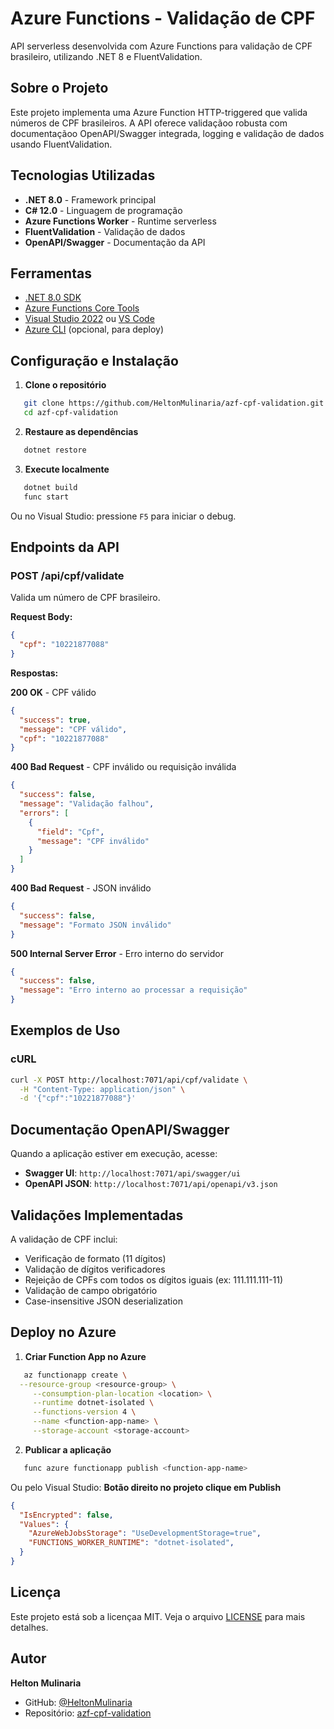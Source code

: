 #  Azure Functions - Validação de CPF

API serverless desenvolvida com Azure Functions para validação de CPF brasileiro, utilizando .NET 8 e FluentValidation.

##  Sobre o Projeto

Este projeto implementa uma Azure Function HTTP-triggered que valida números de CPF brasileiros. A API oferece validaçãoo robusta com documentaçãoo OpenAPI/Swagger integrada, logging  e validação de dados usando FluentValidation.

##  Tecnologias Utilizadas

- **.NET 8.0** - Framework principal
- **C# 12.0** - Linguagem de programação
- **Azure Functions Worker** - Runtime serverless
- **FluentValidation** - Validação de dados
- **OpenAPI/Swagger** - Documentação da API


##  Ferramentas

- [.NET 8.0 SDK](https://dotnet.microsoft.com/download/dotnet/8.0)
- [Azure Functions Core Tools](https://docs.microsoft.com/azure/azure-functions/functions-run-local)
- [Visual Studio 2022](https://visualstudio.microsoft.com/) ou [VS Code](https://code.visualstudio.com/)
- [Azure CLI](https://docs.microsoft.com/cli/azure/install-azure-cli) (opcional, para deploy)

## Configuração e Instalação

1. **Clone o repositório**
```bash
   git clone https://github.com/HeltonMulinaria/azf-cpf-validation.git
   cd azf-cpf-validation
```

2. **Restaure as dependências**
```bash
   dotnet restore
```

3. **Execute localmente**
```bash
   dotnet build
   func start
```

Ou no Visual Studio: pressione `F5` para iniciar o debug.

##  Endpoints da API

### POST /api/cpf/validate

Valida um número de CPF brasileiro.

**Request Body:**
```json
{
  "cpf": "10221877088"
}
```

**Respostas:**

 **200 OK** - CPF válido
```json
{
  "success": true,
  "message": "CPF válido",
  "cpf": "10221877088"
}
```

**400 Bad Request** - CPF inválido ou requisição inválida
```json
{
  "success": false,
  "message": "Validação falhou",
  "errors": [
    {
      "field": "Cpf",
      "message": "CPF inválido"
    }
  ]
}
```

 **400 Bad Request** - JSON inválido
```json
{
  "success": false,
  "message": "Formato JSON inválido"
}
```

 **500 Internal Server Error** - Erro interno do servidor
```json
{
  "success": false,
  "message": "Erro interno ao processar a requisição"
}
```

##  Exemplos de Uso

### cURL
```bash
curl -X POST http://localhost:7071/api/cpf/validate \
  -H "Content-Type: application/json" \
  -d '{"cpf":"10221877088"}'
```


##  Documentação OpenAPI/Swagger

Quando a aplicação estiver em execução, acesse:

- **Swagger UI**: `http://localhost:7071/api/swagger/ui`
- **OpenAPI JSON**: `http://localhost:7071/api/openapi/v3.json`

##  Validações Implementadas

A validação de CPF inclui:

-  Verificação de formato (11 dígitos)
-  Validação de dígitos verificadores
-  Rejeição de CPFs com todos os dígitos iguais (ex: 111.111.111-11)
-  Validação de campo obrigatório
-  Case-insensitive JSON deserialization

## Deploy no Azure

1. **Criar Function App no Azure**
```bash
   az functionapp create \
  --resource-group <resource-group> \
     --consumption-plan-location <location> \
     --runtime dotnet-isolated \
     --functions-version 4 \
     --name <function-app-name> \
     --storage-account <storage-account>
```

2. **Publicar a aplicação**
```bash
   func azure functionapp publish <function-app-name>
```

Ou pelo Visual Studio: **Botão direito no projeto clique em  Publish**


```json
{
  "IsEncrypted": false,
  "Values": {
    "AzureWebJobsStorage": "UseDevelopmentStorage=true",
    "FUNCTIONS_WORKER_RUNTIME": "dotnet-isolated",
  }
}
```

##  Licença

Este projeto está sob a licençaa MIT. Veja o arquivo [LICENSE](LICENSE) para mais detalhes.

##  Autor

**Helton Mulinaria**

- GitHub: [@HeltonMulinaria](https://github.com/HeltonMulinaria)
- Repositório: [azf-cpf-validation](https://github.com/HeltonMulinaria/azf-cpf-validation)
